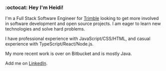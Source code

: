 ### :octocat: Hey I'm Heidi!

<p>I'm a Full Stack Software Engineer for <a href="https://www.trimble.com/en/">Trimble</a> looking to get more involved in software development and open source projects. I am eager to learn new technologies and solve hard problems.</p>

<p>I have professional experience with JavaScript/CSS/HTML, and casual experience with TypeScript/React/Node.js.</p>

<p>My more recent work is over on Bitbucket and is mostly Java.</p>

<p>Add me on <a href="https://www.linkedin.com/in/heidi-m-snell/">LinkedIn</a>.</p>
